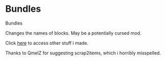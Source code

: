# Bundles
Bundles

Changes the names of blocks.
May be a potentially cursed mod.


Click [here](https://github.com/SMOLKEYS) to access other stuff i made.


Thanks to QmelZ for suggesting scrap2items, which i horribly misspelled.
